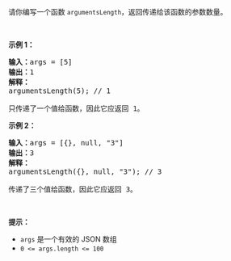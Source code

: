 请你编写一个函数 <code>argumentsLength</code>，返回传递给该函数的参数数量。
<p>&nbsp;</p>

<p><strong class="example">示例 1：</strong></p>

<pre>
<b>输入：</b>args = [5]
<b>输出：</b>1
<strong>解释：</strong>
argumentsLength(5); // 1

只传递了一个值给函数，因此它应返回 1。
</pre>

<p><strong class="example">示例 2：</strong></p>

<pre>
<b>输入：</b>args = [{}, null, "3"]
<b>输出：</b>3
<b>解释：</b>
argumentsLength({}, null, "3"); // 3

传递了三个值给函数，因此它应返回 3。
</pre>

<p>&nbsp;</p>

<p><strong>提示：</strong></p>

<ul>
	<li><code>args</code>&nbsp;是一个有效的 JSON 数组</li>
	<li><code>0 &lt;= args.length &lt;= 100</code></li>
</ul>
